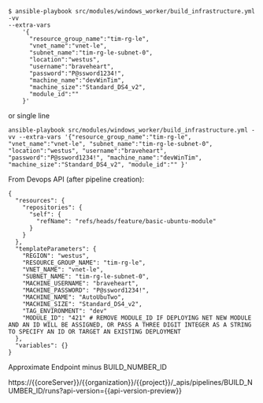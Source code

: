 
```
$ ansible-playbook src/modules/windows_worker/build_infrastructure.yml -vv 
--extra-vars 
    '{
      "resource_group_name":"tim-rg-le", 
      "vnet_name":"vnet-le", 
      "subnet_name":"tim-rg-le-subnet-0", 
      "location":"westus", 
      "username":"braveheart", 
      "password":"P@ssword1234!", 
      "machine_name":"devWinTim",
      "machine_size":"Standard_DS4_v2", 
      "module_id":"" 
    }'
```

or single line
```
ansible-playbook src/modules/windows_worker/build_infrastructure.yml -vv --extra-vars '{"resource_group_name":"tim-rg-le", "vnet_name":"vnet-le", "subnet_name":"tim-rg-le-subnet-0", "location":"westus", "username":"braveheart", "password":"P@ssword1234!", "machine_name":"devWinTim", 
"machine_size":"Standard_DS4_v2", "module_id":"" }'
```

From Devops API (after pipeline creation):
```
{
  "resources": {
    "repositories": {
      "self": {
        "refName": "refs/heads/feature/basic-ubuntu-module"
      }
    }
  },
  "templateParameters": { 
    "REGION": "westus",
    "RESOURCE_GROUP_NAME": "tim-rg-le",
    "VNET_NAME": "vnet-le",
    "SUBNET_NAME": "tim-rg-le-subnet-0",
    "MACHINE_USERNAME": "braveheart",
    "MACHINE_PASSWORD": "P@ssword1234!",
    "MACHINE_NAME": "AutoUbuTwo",
    "MACHINE_SIZE": "Standard_DS4_v2",
    "TAG_ENVIRONMENT": "dev"
    "MODULE_ID": "421" # REMOVE MODULE_ID IF DEPLOYING NET NEW MODULE AND AN ID WILL BE ASSIGNED, OR PASS A THREE DIGIT INTEGER AS A STRING TO SPECIFY AN ID OR TARGET AN EXISTING DEPLOYMENT
  },
  "variables": {}
}
``` 

Approximate Endpoint minus BUILD_NUMBER_ID 

https://{{coreServer}}/{{organization}}/{{project}}/_apis/pipelines/BUILD_NUMBER_ID/runs?api-version={{api-version-preview}}